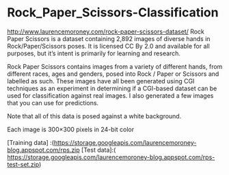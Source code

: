 # Rock_Paper_Scissors-Classification

http://www.laurencemoroney.com/rock-paper-scissors-dataset/
Rock Paper Scissors is a dataset containing 2,892 images of diverse hands in Rock/Paper/Scissors poses. It is licensed CC By 2.0 and available for all purposes, but it’s intent is primarily for learning and research.

Rock Paper Scissors contains images from a variety of different hands,  from different races, ages and genders, posed into Rock / Paper or Scissors and labelled as such.  These images have all been generated using CGI techniques as an experiment in determining if a CGI-based dataset can be used for classification against real images. I also generated a few images that you can use for predictions. 

Note that all of this data is posed against a white background.

Each image is 300×300 pixels in 24-bit color

[Training data] :(https://storage.googleapis.com/laurencemoroney-blog.appspot.com/rps.zip
[Test data]:( https://storage.googleapis.com/laurencemoroney-blog.appspot.com/rps-test-set.zip)    
    
   
